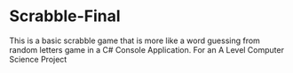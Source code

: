 # Scrabble-Final
This is a basic scrabble game that is more like a word guessing from random letters game in a C# Console Application. For an A Level Computer Science Project
